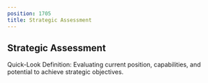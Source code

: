 ```yaml
---
position: 1705
title: Strategic Assessment
---
```


## Strategic Assessment

Quick-Look Definition: Evaluating current position, capabilities, and potential to achieve strategic objectives.